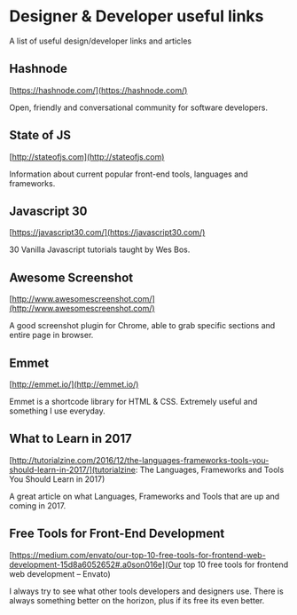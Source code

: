 # Designer & Developer useful links
A list of useful design/developer links and articles

## Hashnode
[https://hashnode.com/](https://hashnode.com/)

Open, friendly and conversational community for software developers.

## State of JS
[http://stateofjs.com](http://stateofjs.com)

Information about current popular front-end tools, languages and frameworks.

## Javascript 30
[https://javascript30.com/](https://javascript30.com/)

30 Vanilla Javascript tutorials taught by Wes Bos.

## Awesome Screenshot
[http://www.awesomescreenshot.com/](http://www.awesomescreenshot.com/)

A good screenshot plugin for Chrome, able to grab specific sections and entire page in browser.

## Emmet
[http://emmet.io/](http://emmet.io/)

Emmet is a shortcode library for HTML & CSS. Extremely useful and something I use everyday.

## What to Learn in 2017
[http://tutorialzine.com/2016/12/the-languages-frameworks-tools-you-should-learn-in-2017/](tutorialzine: The Languages, Frameworks and Tools You Should Learn in 2017)

A great article on what Languages, Frameworks and Tools that are up and coming in 2017.

## Free Tools for Front-End Development
[https://medium.com/envato/our-top-10-free-tools-for-frontend-web-development-15d8a6052652#.a0son016e](Our top 10 free tools for frontend web development – Envato)

I always try to see what other tools developers and designers use. There is always something better on the horizon, plus if its free its even better.
